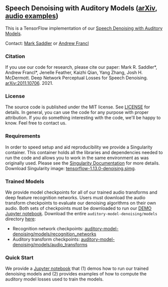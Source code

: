 <a name="top"></a>
## Speech Denoising with Auditory Models ([arXiv](https://arxiv.org/abs/2011.10706), [audio examples](https://mcdermottlab.mit.edu/denoising/demo.html))
This is a TensorFlow implementation of our [Speech Denoising with Auditory Models](https://arxiv.org/abs/2011.10706).

Contact: [Mark Saddler](mailto:msaddler@mit.edu) or [Andrew Francl](mailto:francl@mit.edu)

<a name="citation"></a>
### Citation
If you use our code for research, please cite our paper:
Mark R. Saddler\*, Andrew Francl\*, Jenelle Feather, Kaizhi Qian, Yang Zhang, Josh H. McDermott. Deep Network Perceptual Losses for Speech Denoising. [arXiv:2011.10706](https://arxiv.org/abs/2011.10706). 2021.

<a name="license"></a>
### License
The source code is published under the MIT license. See [LICENSE](./LICENSE.md) for details. In general, you can use the code for any purpose with proper attribution. If you do something interesting with the code, we'll be happy to know. Feel free to contact us.

<a name="requirements"></a>
### Requirements
In order to speed setup and aid reproducibility we provide a Singularity container. This container holds all the libraries and dependencies needed to run the code and allows you to work in the same environment as was originally used. Please see the [Singularity Documentation](https://sylabs.io/guides/3.8/user-guide/) for more details. Download Singularity image: [tensorflow-1.13.0-denoising.simg](https://drive.google.com/file/d/1KFGMJnuX4l1KRQRRVnzbjXE6bjHA7Tjm/view?usp=sharing).

<a name="models"></a>
### Trained Models
We provide model checkpoints for all of our trained audio transforms and deep feature recognition networks. Users must download the audio transform checkpoints to evaluate our denoising algorithms on their own audio. Both sets of checkpoints must be downloaded to run our [DEMO Jupyter notebook](./DEMO.ipynb). Download the entire `auditory-model-denoising/models` directory [here](https://drive.google.com/drive/folders/1HmXSCVOKQCq7G62rs9KE_jsvVO0UqclC?usp=sharing):
- Recognition network checkpoints: [auditory-model-denoising/models/recognition_networks](https://drive.google.com/file/d/1v9dKlRCnMP7X9v5IFcg4H0U1bXottgDo/view?usp=sharing)
- Auditory transform checkpoints: [auditory-model-denoising/models/audio_transforms](https://drive.google.com/file/d/1L21NqxN-nVSzpY9CtjtH-1zlKPhEQkow/view?usp=sharing)

<a name="demo"></a>
### Quick Start
We provide a [Jupyter notebook](./DEMO.ipynb) that (1) demos how to run our trained denoising models and (2) provides examples of how to compute the auditory model losses used to train the models.
